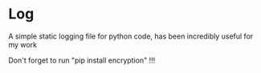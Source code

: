 # Log
A simple static logging file for python code, has been incredibly useful for my work

Don't forget to run "pip install encryption" !!!